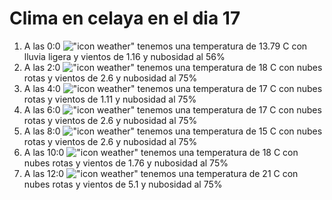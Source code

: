 # Clima en celaya en el dia 17

1. A las 0:0 !["icon weather"](http://openweathermap.org/img/w/10n.png) tenemos una temperatura de 13.79 C con lluvia ligera y  vientos de 1.16 y nubosidad al 56%
1. A las 2:0 !["icon weather"](http://openweathermap.org/img/w/04n.png) tenemos una temperatura de 18 C con nubes rotas y  vientos de 2.6 y nubosidad al 75%
1. A las 4:0 !["icon weather"](http://openweathermap.org/img/w/04n.png) tenemos una temperatura de 17 C con nubes rotas y  vientos de 1.11 y nubosidad al 75%
1. A las 6:0 !["icon weather"](http://openweathermap.org/img/w/04n.png) tenemos una temperatura de 17 C con nubes rotas y  vientos de 2.6 y nubosidad al 75%
1. A las 8:0 !["icon weather"](http://openweathermap.org/img/w/04n.png) tenemos una temperatura de 15 C con nubes rotas y  vientos de 2.6 y nubosidad al 75%
1. A las 10:0 !["icon weather"](http://openweathermap.org/img/w/04d.png) tenemos una temperatura de 18 C con nubes rotas y  vientos de 1.76 y nubosidad al 75%
1. A las 12:0 !["icon weather"](http://openweathermap.org/img/w/04d.png) tenemos una temperatura de 21 C con nubes rotas y  vientos de 5.1 y nubosidad al 75%
